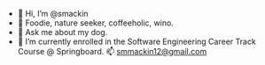 - 👋  Hi, I’m @smackin
- 👀  Foodie, nature seeker, coffeeholic, wino. 
- 🐶  Ask me about my dog.  
- 🌱  I’m currently enrolled in the Software Engineering Career Track Course @ Springboard.
 📫  smmackin12@gmail.com

<!---
smackin/smackin is a ✨ special ✨ repository because its `README.md` (this file) appears on your GitHub profile.
You can click the Preview link to take a look at your changes.
--->
